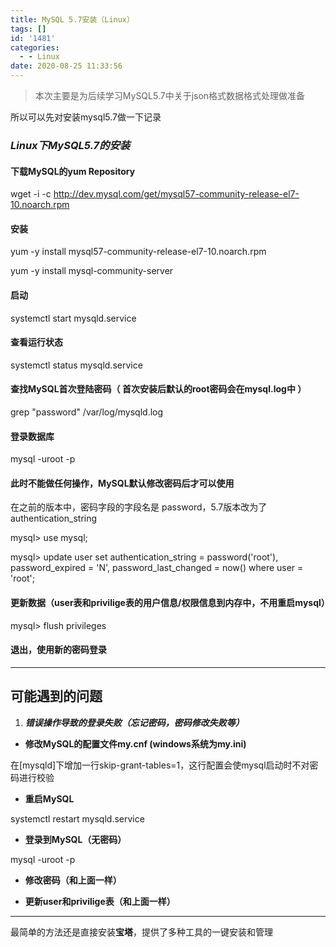 ```yaml
---
title: MySQL 5.7安装（Linux）
tags: []
id: '1481'
categories:
  - - Linux
date: 2020-08-25 11:33:56
---
```


> 本次主要是为后续学习MySQL5.7中关于json格式数据格式处理做准备

所以可以先对安装mysql5.7做一下记录

### **_Linux下MySQL5.7的安装_**

#### **下载MySQL的yum Repository**

wget -i -c http://dev.mysql.com/get/mysql57-community-release-el7-10.noarch.rpm

#### **安装**

yum -y install mysql57-community-release-el7-10.noarch.rpm

yum -y install mysql-community-server

#### **启动**

systemctl start mysqld.service

#### **查看运行状态**

systemctl status mysqld.service

#### 查找MySQL首次登陆密码（ **首次安装后默认的root密码会在mysql.log中** ）

grep "password" /var/log/mysqld.log

#### 登录数据库

mysql -uroot -p

#### 此时不能做任何操作，MySQL默认修改密码后才可以使用

在之前的版本中，密码字段的字段名是 password，5.7版本改为了 authentication\_string

mysql> use mysql;

mysql> update user set authentication\_string = password('root'), password\_expired = 'N', password\_last\_changed = now() where user = 'root';

#### 更新数据（user表和privilige表的用户信息/权限信息到内存中，不用重启mysql）

mysql> flush privileges

#### **退出，使用新的密码登录**

* * *

## 可能遇到的问题

1.  **_错误操作导致的登录失败（忘记密码，密码修改失败等）_**

*   **修改MySQL的配置文件my.cnf (windows系统为my.ini)**

在\[mysqld\]下增加一行skip-grant-tables=1，这行配置会使mysql启动时不对密码进行校验

*   **重启MySQL**

systemctl restart mysqld.service

*   **登录到MySQL（无密码）**

mysql -uroot -p

*   **修改密码（和上面一样）**

*   **更新user和privilige表（和上面一样）**

* * *

最简单的方法还是直接安装**宝塔**，提供了多种工具的一键安装和管理
